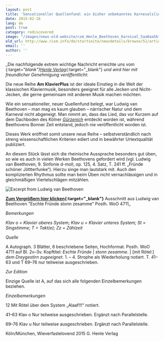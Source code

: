 ```yaml
---
layout: post
title: 'Sensationeller Quellenfund: ein bisher unbekanntes Karnevalslied von Beethoven!'
date: 2015-02-16
lang: de
post: true
category: rediscovered
image: "/images/news-old-website/csm_Henle_Beethoven_Karnival_5aa0aa5bff.jpg"
old_url: http://www.rism.info/de/startseite/newsdetails/browse/51/article/64/sensational-new-source-a-previously-unknown-carnival-song-by-beethoven.html
email: ''
author: ''
---
```


_Die nachfolgende extrem wichtige Nachricht erreichte uns vom [](http://www.henle.de/blog/de/2015/02/12/narrische-beethovenquelle-entdeckt/#more-4378){:target="_blank"}_[_Henle Verlag_](http://www.henle.de/blog/de/2015/02/12/narrische-beethovenquelle-entdeckt/){:target="_blank"} _und wird hier mit freundlicher Genehmigung veröffentlicht:_

Die neue Reihe **Am KlavierPlus** ist der ideale Einstieg in die Welt der klassischen Klaviermusik, besonders geeignet für alle Jecken und Nicht-Jecken, die gerne gemeinsam mit anderen Musik machen möchten.

Wie ein sensationeller, neuer Quellenfund belegt, war Ludwig van Beethoven – man mag es kaum glauben – närrischer Natur und dem Karneval nicht abgeneigt. Man nimmt an, dass das Lied, das vor Kurzem auf dem Dachboden des Kölner _[Gürzenich](http://www.koelnkongress.de/wDeutsch/locations/guerzenich/historie.php)_ entdeckt worden ist, während Beethovens Bonner Zeit entstand, jedoch nie veröffentlicht worden ist.

Dieses Werk eröffnet somit unsere neue Reihe – selbstverständlich nach streng wissenschaftlichen Kriterien ediert und in bewährter Urtextqualität publiziert.

An diesem Stück lässt sich die rheinische Aussprache besonders gut üben, so wie es auch in vielen Werken Beethovens gefordert wird (vgl. Ludwig van Beethoven, 9. Sinfonie d-moll, op. 125, 4. Satz, T. 241 ff. „Fründe schöner Jöttterfunke“). Hierzu singe man lautstark mit. Auch den komplizierten Rhythmus sollte man beim Üben nicht vernachlässigen und in gleichmäßigen Viertelschlägen mitzählen.


![Excerpt from Ludwig van Beethoven](http://www.henle.de/blog/en/files/2015/02/Posth.-WoO-4711.jpg)


**[Zum Vergrößern hier klicken](http://www.henle.de/blog/en/files/2015/02/Posth.-WoO-4711.jpg){:target="_blank"}**
Ausschnitt aus Ludwig van Beethoven "Eschte Fründe stonn zesamme" Posth. WoO 4711_

_Bemerkungen_

_Klav o = Klavier oberes System; Klav u = Klavier unteres System; St = Singstimme; T = Takt(e); Zz = Zählzeit_

_Quelle_

A Autograph. 3 Blätter, 6 beschriebene Seiten, Hochformat. Posth. WoO 4711 auf Bl. 2v–3v. Kopftitel: _Eschte Fründe_ | _stonn zesamme_. | [mit Rötel:] _dem Dreygestirn zugeeignet_. 1. – 4. Strophe als Wiederholung notiert. T. 41–63 und T 69–76 nur teilweise ausgeschrieben.

_Zur Edition_

Einzige Quelle ist A, auf das sich alle folgenden Einzelbemerkungen beziehen.

_Einzelbemerkungen_

12  Mit Rötel über dem System „Alaaf!!!“ notiert.

41–63 Klav o Nur teilweise ausgeschrieben. Ergänzt nach Parallelstelle.

69–76 Klav u Nur teilweise ausgeschrieben. Ergänzt nach Parallelstelle.


Köln/München, Wieverfastelovend 2015
G. Henle Verlag